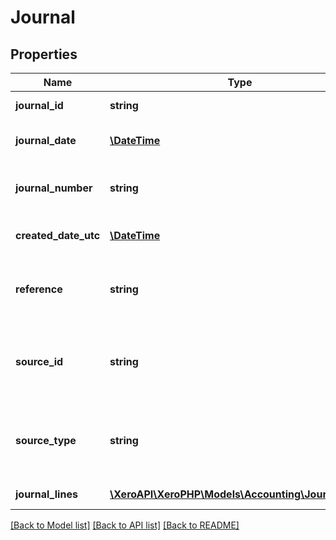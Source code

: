 # Journal

## Properties
Name | Type | Description | Notes
------------ | ------------- | ------------- | -------------
**journal_id** | **string** | Xero identifier | [optional] 
**journal_date** | [**\DateTime**](\DateTime.md) | Date the journal was posted | [optional] 
**journal_number** | **string** | Xero generated journal number | [optional] 
**created_date_utc** | [**\DateTime**](\DateTime.md) | Created date UTC format | [optional] 
**reference** | **string** | reference field for additional indetifying information | [optional] 
**source_id** | **string** | The identifier for the source transaction (e.g. InvoiceID) | [optional] 
**source_type** | **string** | The journal source type. The type of transaction that created the journal | [optional] 
**journal_lines** | [**\XeroAPI\XeroPHP\Models\Accounting\JournalLine[]**](JournalLine.md) | See JournalLines | [optional] 

[[Back to Model list]](../README.md#documentation-for-models) [[Back to API list]](../README.md#documentation-for-api-endpoints) [[Back to README]](../README.md)


